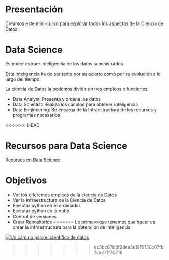 # Presentación

Creamos este mini-curso para explorar todos los aspectos de la Ciencia de Datos


# Data Science

Es poder extraer inteligencia de los datos suministrados.

Esta inteligencia ha de ser tanto por su acierto como por su evolución a lo largo del tiempo

La ciencia de Datos la podemos dividir en tres empleos o funciones

- Data Analyst: Presenta y ordena los datos
- Data Scientist: Realiza los cáculos para obtener inteligencia
- Data Engineering: Se encarga de la Infraestructura de los recursos y programas necesarios

<<<<<<< HEAD
# Recursos para Data Science

[Recursos en Data Science](https://github.com/grananqvist/Awesome-Quant-Machine-Learning-Trading.git "Recursos Data Science")


# Objetivos

- Ver los diferentes empleos de la ciencia de Datos
- Ver la Infraestructura de la Ciencia de Datos
- Ejecutar python en el ordenador
- Ejecutar python en la nube
- Control de versiones
- Crear Repositorios
=======
Lo primero que tenemos que hacer es crear la infraestructura para la obtención de inteligencia


[![Un camino para el científico de datos](https://img.youtube.com/vi/wlWLBJukhj0/0.jpg)](https://www.youtube.com/watch?v=wlWLBJukhj0 "Un camino para el científico de datos")

>>>>>>> ec3bc67b8f2dea3e18f9f30c07fb7ce271f70719
